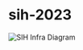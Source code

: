 # sih-2023

![SIH Infra Diagram](https://github.com/Geoffrey-Anto/sih-2023/assets/70687348/77ec01d5-9f93-4639-91ae-28575de293ff)
